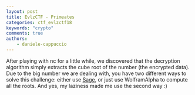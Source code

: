 ```yaml
---
layout: post
title: EvlzCTF - Primeates
categories: ctf_evlzctf18
keywords: "crypto"
comments: true
authors:
    - daniele-cappuccio
---
```



After playing with nc for a little while, we discovered that the decryption algorithm simply extracts the cube root of the number (the encrypted data). Due to the big number we are dealing with, you have two different ways to solve this challenge: either use [Sage](http://www.sagemath.org/),
or just use WolframAlpha to compute all the roots. And yes, my laziness made me use the second way :)
